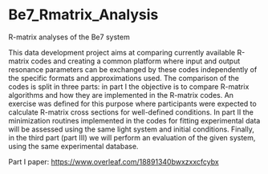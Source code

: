 # Be7_Rmatrix_Analysis
R-matrix analyses of the Be7 system

This data development project aims at comparing currently available R-matrix codes and creating a common platform where input and output resonance parameters can be exchanged by these codes independently of the specific formats and approximations used.  The comparison of the codes is split in three parts: in part I the objective is to compare R-matrix algorithms and how they are implemented in the R-matrix codes. An exercise was defined for this purpose where participants were expected to calculate R-matrix cross sections for well-defined conditions. In part II the minimization routines implemented in the codes for fitting experimental data will be assessed using the same light system and initial conditions. Finally, in the third part (part III) we will perform an evaluation of the given system, using the same experimental database. 

Part I paper: https://www.overleaf.com/18891340bwxzxxcfcybx

